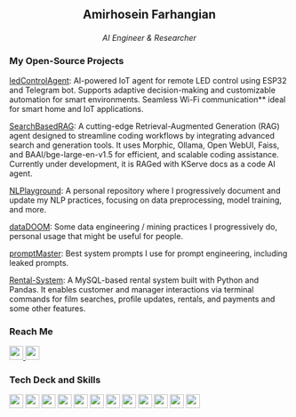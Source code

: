 ## <p align=center><b>Amirhosein Farhangian</b></p>
<p align=center><i>AI Engineer & Researcher</i></p>

### My Open-Source Projects 

[ledControlAgent](https://github.com/amirh-far/ledControlAgent): AI-powered IoT agent for remote LED control using ESP32 and Telegram bot. Supports adaptive decision-making and customizable automation for smart environments. Seamless Wi-Fi communication** ideal for smart home and IoT applications.

[SearchBasedRAG](https://github.com/amirh-far/SearchBasedRAG): A cutting-edge Retrieval-Augmented Generation (RAG) agent designed to streamline coding workflows by integrating advanced search and generation tools. It uses Morphic, Ollama, Open WebUI, Faiss, and BAAI/bge-large-en-v1.5 for efficient, and scalable coding assistance. Currently under development, it is RAGed with KServe docs as a code AI agent.

[NLPlayground](https://github.com/amirh-far/NLPlayground): A personal repository where I progressively document and update my NLP practices, focusing on data preprocessing, model training, and more.
  
[dataDOOM](https://github.com/amirh-far/dataDOOM): Some data engineering / mining practices I progressively do, personal usage that might be useful for people.
  
[promptMaster](https://github.com/amirh-far/promptMaster): Best system prompts I use for prompt engineering, including leaked prompts.


[Rental-System](https://github.com/amirh-far/Rental-System): A MySQL-based rental system built with Python and Pandas. It enables customer and manager interactions via terminal commands for film searches, profile updates, rentals, and payments and some other features.
  
### Reach Me

<a href="https://www.linkedin.com/in/amirh-far">
  <img src="https://img.shields.io/badge/-LinkedIn-0077B5?style=for-the-badge&logo=LinkedIn&logoColor=white" height="25"/>
</a>

<a href="mailto:amirh.far8@gmail.com?subject=Hello%20Amirhosein,%20From%20Github">
  <img src="https://img.shields.io/badge/gmail-%23D14836.svg?style=for-the-badge&logo=gmail&logoColor=white" height="25"/>
</a>

### Tech Deck and Skills

<p>
  <img src="https://img.shields.io/badge/Python-FFD43B?style=for-the-badge&logo=python&logoColor=blue" height="25"/>
  <img src="https://img.shields.io/badge/Numpy-777BB4?style=for-the-badge&logo=numpy&logoColor=white" height="25"/>
  <img src="https://img.shields.io/badge/Pandas-2C2D72?style=for-the-badge&logo=pandas&logoColor=white" height="25"/>
  <img src="https://img.shields.io/badge/PyTorch-EE4C2C?style=for-the-badge&logo=pytorch&logoColor=white" height="25"/>
  <img src="https://img.shields.io/badge/MySQL-005C84?style=for-the-badge&logo=mysql&logoColor=white" height="25"/>
  <img src="https://img.shields.io/badge/GIT-E44C30?style=for-the-badge&logo=git&logoColor=white" height="25"/>
  <img src="https://img.shields.io/badge/Docker-2CA5E0?style=for-the-badge&logo=docker&logoColor=white" height="25"/>
  <img src="https://img.shields.io/badge/Ubuntu-E95420?style=for-the-badge&logo=ubuntu&logoColor=white" height="25"/>
  <img src="https://img.shields.io/badge/Django-092E20?style=for-the-badge&logo=django&logoColor=green" height="25"/>
  <img src="https://img.shields.io/badge/Nginx-009639?style=for-the-badge&logo=nginx&logoColor=white" height="25"/>
  <img src="https://img.shields.io/badge/C-00599C?style=for-the-badge&logo=c&logoColor=white" height="25"/>
  <img src="https://img.shields.io/badge/mac%20os-000000?style=for-the-badge&logo=apple&logoColor=white" height="25"/>
</p>
